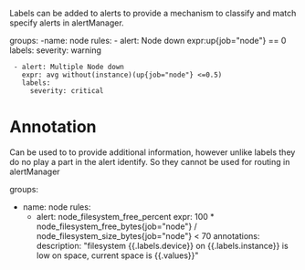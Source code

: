 Labels can be added to alerts to provide a mechanism to classify and match specify alerts in alertManager.

groups:
  -name: node
   rules:
     - alert: Node down
       expr:up{job="node"} == 0
       labels:
         severity: warning

     - alert: Multiple Node down
       expr: avg without(instance)(up{job="node"} <=0.5)
       labels:
         severity: critical

# Annotation
Can be used to to provide additional information, however unlike labels they do no play a part in the alert identify.
So they cannot be used for routing in alertManager

groups:
  - name: node
    rules:
      - alert: node_filesystem_free_percent
        expr: 100 * node_filesystem_free_bytes{job="node"} / node_filesystem_size_bytes{job="node"} < 70
        annotations:
          description: "filesystem {{.labels.device}} on {{.labels.instance}} is low on space, current space is {{.values}}"